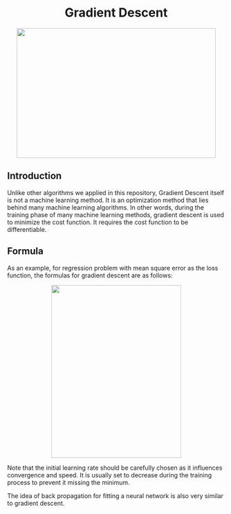 <h1 align="center"> Gradient Descent </h1>

<p align="center">
  <img width="460" height="300" src="https://github.com/minxuanluo/INDE577/blob/main/Classification/images/gd.jpeg">
</p>

<h2 id="Introduction"> Introduction</h2>
Unlike other algorithms we applied in this repository, Gradient Descent itself is not a machine learning method. It is an optimization method that lies behind many
machine learning algorithms. In other words, during the training phase of many machine learning methods, gradient descent is used to minimize the cost function. It requires
the cost function to be differentiable.

<h2 id="Formula"> Formula</h2>
As an example, for regression problem with mean square error as the loss function, the formulas for gradient descent are as follows:
<p align="center">
  <img width="300" height="400" src="https://github.com/minxuanluo/INDE577/blob/main/Classification/images/gd_form.jpeg">
</p>

Note that the initial learning rate should be carefully chosen as it influences convergence and speed. It is usually set to decrease during the training process to prevent it missing the minimum.

The idea of back propagation for fitting a neural network is also very similar to gradient descent.

